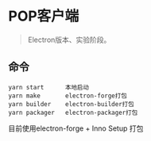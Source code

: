<!--
 * @Author: SLC
 * @Date: 2021-08-30 16:12:17
 * @LastEditors: SLC
 * @LastEditTime: 2021-10-19 14:44:43
 * @Description: file content
-->

# POP客户端

> Electron版本、实验阶段。

## 命令

```node
yarn start      本地启动
yarn make       electron-forge打包
yarn builder    electron-builder打包
yarn packager   electron-packager打包
```

目前使用electron-forge + Inno Setup 打包
